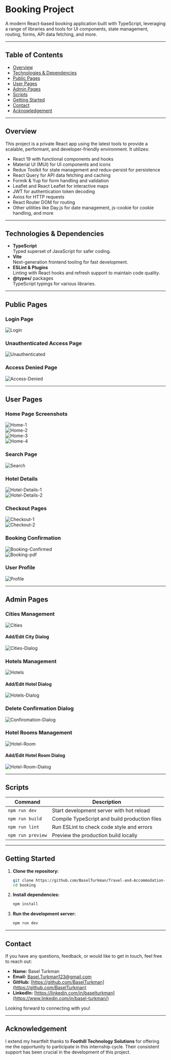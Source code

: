 # Booking Project

A modern React-based booking application built with TypeScript, leveraging a range of libraries and tools for UI components, state management, routing, forms, API data fetching, and more.

---

## Table of Contents

- [Overview](#overview)  
- [Technologies & Dependencies](#technologies--dependencies)  
- [Public Pages](#public-pages)  
- [User Pages](#user-pages)  
- [Admin Pages](#admin-pages)  
- [Scripts](#scripts)  
- [Getting Started](#getting-started)  
- [Contact](#contact)  
- [Acknowledgement](#acknowledgement)  

---

## Overview

This project is a private React app using the latest tools to provide a scalable, performant, and developer-friendly environment. It utilizes:

- React 19 with functional components and hooks
- Material UI (MUI) for UI components and icons
- Redux Toolkit for state management and redux-persist for persistence
- React Query for API data fetching and caching
- Formik & Yup for form handling and validation
- Leaflet and React Leaflet for interactive maps
- JWT for authentication token decoding
- Axios for HTTP requests
- React Router DOM for routing
- Other utilities like Day.js for date management, js-cookie for cookie handling, and more

---

## Technologies & Dependencies

- **TypeScript**  
  Typed superset of JavaScript for safer coding.  
- **Vite**  
  Next-generation frontend tooling for fast development.  
- **ESLint & Plugins**  
  Linting with React hooks and refresh support to maintain code quality.  
- **@types/** packages  
  TypeScript typings for various libraries.

---

## Public Pages

### Login Page  
![Login](src/assets/Readme-images/Login.png)  

### Unauthenticated Access Page  
![Unauthenticated](src/assets/Readme-images/unauthenticated.png)  

### Access Denied Page  
![Access-Denied](src/assets/Readme-images/Access-Denied.png)

---

## User Pages

### Home Page Screenshots  
![Home-1](src/assets/Readme-images/Home-Page.png)  
![Home-2](src/assets/Readme-images/Home-Page-2.png)  
![Home-3](src/assets/Readme-images/Home-Page-3.png)  
![Home-4](src/assets/Readme-images/Home-Page-4.png)  

### Search Page  
![Search](src/assets/Readme-images/Search-Page.png)

### Hotel Details  
![Hotel-Details-1](src/assets/Readme-images/Hotel-Details-page-1.png)  
![Hotel-Details-2](src/assets/Readme-images/Hotel-Details-page-2.png)

### Checkout Pages  
![Checkout-1](src/assets/Readme-images/Checkout-page-1.png)  
![Checkout-2](src/assets/Readme-images/Checkout-page-2.png)

### Booking Confirmation  
![Booking-Confirmed](src/assets/Readme-images/Booking-Confirmed-page.png)  
![Booking-pdf](src/assets/Readme-images/Booking-Confirmation-pdf.png)

### User Profile  
![Profile](src/assets/Readme-images/Profile-page.png)

---

## Admin Pages

### Cities Management  
![Cities](src/assets/Readme-images/Cities-page.png)  

#### Add/Edit City Dialog  
![Cities-Dialog](src/assets/Readme-images/Add-City-Dialog.png)

### Hotels Management  
![Hotels](src/assets/Readme-images/Hotels-page.png)

#### Add/Edit Hotel Dialog  
![Hotels-Dialog](src/assets/Readme-images/Add-Edited-Hotel-Dialog.png)

### Delete Confirmation Dialog  
![Confiromation-Dialog](src/assets/Readme-images/Confiromation-Dialog.png)

### Hotel Rooms Management  
![Hotel-Room](src/assets/Readme-images/Rooms-page.png)

#### Add/Edit Hotel Room Dialog  
![Hotel-Room-Dialog](src/assets/Readme-images/Add-Hotel-Room-Dialog.png)

---

## Scripts

| Command           | Description                              |
| ----------------- | -------------------------------------- |
| `npm run dev`     | Start development server with hot reload |
| `npm run build`   | Compile TypeScript and build production files |
| `npm run lint`    | Run ESLint to check code style and errors |
| `npm run preview` | Preview the production build locally   |

---

## Getting Started

1. **Clone the repository:**  
   ```bash
   git clone https://github.com/BaselTurkman/Travel-and-Accommodation-Booking-Platform
   cd booking

2. **Install dependencies:**  
   ```bash
   npm install
   
3. **Run the development server:**  
   ```bash
   npm run dev

---

## Contact

If you have any questions, feedback, or would like to get in touch, feel free to reach out:

- **Name:** Basel Turkman  
- **Email:** Basel.Turkman123@gmail.com 
- **GitHub:** [https://github.com/BaselTurkman](https://github.com/BaselTurkman)  
- **LinkedIn:** [https://linkedin.com/in/baselturkman](https://www.linkedin.com/in/basel-turkman/)

Looking forward to connecting with you!

---

## Acknowledgement 

I extend my heartfelt thanks to <b> Foothill Technology Solutions </b> for offering me the opportunity to participate in this internship cycle. Their consistent support has been crucial in the development of this project.
